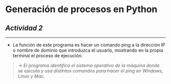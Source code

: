 # **Generación de procesos en Python**

## _Actividad 2_
___

- La función de este programa es hacer un comando ping a la dirección IP o nombre de dominio que introduzca el usuario, mostrando en la propia terminal el proceso de ejecución.

> -> _El programa identifica el sistema operativo de la máquina donde se ejecuta y usa distintos comandos para hacer el ping en Windows, Linux y Mac._

